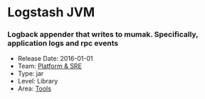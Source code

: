 # Logstash JVM
### Logback appender that writes to mumak. Specifically, application logs and rpc events
* Release Date: 2016-01-01
* Team: [Platform & SRE](../teams/platform.md)
* Type: jar
* Level: Library
* Area: [Tools](../areas/tools.png)

